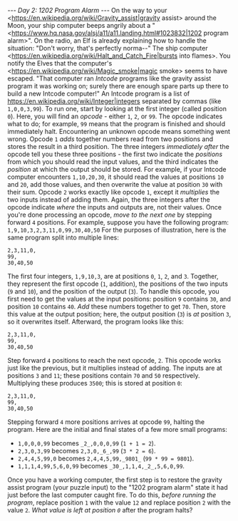 *--- Day 2: 1202 Program Alarm ---*
On the way to your <https://en.wikipedia.org/wiki/Gravity_assist|gravity assist> around the Moon, your ship computer beeps angrily about a "<https://www.hq.nasa.gov/alsj/a11/a11.landing.html#1023832|1202 program alarm>". On the radio, an Elf is already explaining how to handle the situation: "Don't worry, that's perfectly norma--" The ship computer <https://en.wikipedia.org/wiki/Halt_and_Catch_Fire|bursts into flames>.
You notify the Elves that the computer's <https://en.wikipedia.org/wiki/Magic_smoke|magic smoke> seems to have escaped. "That computer ran _Intcode_ programs like the gravity assist program it was working on; surely there are enough spare parts up there to build a new Intcode computer!"
An Intcode program is a list of <https://en.wikipedia.org/wiki/Integer|integers> separated by commas (like `1,0,0,3,99`).  To run one, start by looking at the first integer (called position `0`). Here, you will find an _opcode_ - either `1`, `2`, or `99`. The opcode indicates what to do; for example, `99` means that the program is finished and should immediately halt. Encountering an unknown opcode means something went wrong.
Opcode `1` _adds_ together numbers read from two positions and stores the result in a third position. The three integers _immediately after_ the opcode tell you these three positions - the first two indicate the _positions_ from which you should read the input values, and the third indicates the _position_ at which the output should be stored.
For example, if your Intcode computer encounters `1,10,20,30`, it should read the values at positions `10` and `20`, add those values, and then overwrite the value at position `30` with their sum.
Opcode `2` works exactly like opcode `1`, except it _multiplies_ the two inputs instead of adding them. Again, the three integers after the opcode indicate _where_ the inputs and outputs are, not their values.
Once you're done processing an opcode, _move to the next one_ by stepping forward `4` positions.
For example, suppose you have the following program:
```1,9,10,3,2,3,11,0,99,30,40,50```
For the purposes of illustration, here is the same program split into multiple lines:
```1,9,10,3,
2,3,11,0,
99,
30,40,50
```
The first four integers, `1,9,10,3`, are at positions `0`, `1`, `2`, and `3`. Together, they represent the first opcode (`1`, addition), the positions of the two inputs (`9` and `10`), and the position of the output (`3`).  To handle this opcode, you first need to get the values at the input positions: position `9` contains `30`, and position `10` contains `40`.  _Add_ these numbers together to get `70`.  Then, store this value at the output position; here, the output position (`3`) is _at_ position `3`, so it overwrites itself.  Afterward, the program looks like this:
```1,9,10,_70_,
2,3,11,0,
99,
30,40,50
```
Step forward `4` positions to reach the next opcode, `2`. This opcode works just like the previous, but it multiplies instead of adding.  The inputs are at positions `3` and `11`; these positions contain `70` and `50` respectively. Multiplying these produces `3500`; this is stored at position `0`:
```_3500_,9,10,70,
2,3,11,0,
99,
30,40,50
```
Stepping forward `4` more positions arrives at opcode `99`, halting the program.
Here are the initial and final states of a few more small programs:

- `1,0,0,0,99` becomes `_2_,0,0,0,99` (`1 + 1 = 2`).
- `2,3,0,3,99` becomes `2,3,0,_6_,99` (`3 * 2 = 6`).
- `2,4,4,5,99,0` becomes `2,4,4,5,99,_9801_` (`99 * 99 = 9801`).
- `1,1,1,4,99,5,6,0,99` becomes `_30_,1,1,4,_2_,5,6,0,99`.

Once you have a working computer, the first step is to restore the gravity assist program (your puzzle input) to the "1202 program alarm" state it had just before the last computer caught fire. To do this, _before running the program_, replace position `1` with the value `12` and replace position `2` with the value `2`. _What value is left at position `0`_ after the program halts?

